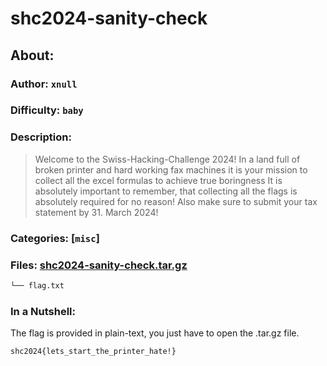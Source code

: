 # shc2024-sanity-check
## About:
### Author: `xnull`
### Difficulty: `baby`
### Description:
> Welcome to the Swiss-Hacking-Challenge 2024! In a land full of broken printer and hard working fax machines it is your mission to collect all the excel formulas to achieve true boringness It is absolutely important to remember, that collecting all the flags is absolutely required for no reason! Also make sure to submit your tax statement by 31. March 2024!
### Categories: [`misc`]
### Files: [shc2024-sanity-check.tar.gz](https://ctf.m0unt41n.ch/handouts/shc2024-sanity-check.tar.gz)
```graphql
└── flag.txt
```

### In a Nutshell:
The flag is provided in plain-text, you just have to open the .tar.gz file.
```
shc2024{lets_start_the_printer_hate!}
```
